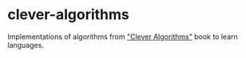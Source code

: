 clever-algorithms
=================

Implementations of algorithms from ["Clever Algorithms"](http://www.cleveralgorithms.com/nature-inspired/index.html) book to learn languages.
